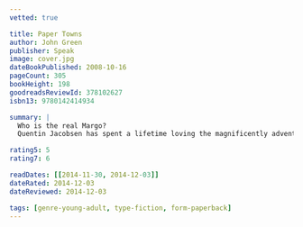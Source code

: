 ```yaml
---
vetted: true

title: Paper Towns
author: John Green
publisher: Speak
image: cover.jpg
dateBookPublished: 2008-10-16
pageCount: 305
bookHeight: 198
goodreadsReviewId: 378102627
isbn13: 9780142414934

summary: |
  Who is the real Margo?
  Quentin Jacobsen has spent a lifetime loving the magnificently adventurous Margo Roth Spiegelman from afar. So when she cracks open a window and climbs into his life — dressed like a ninja and summoning him for an ingenious campaign of revenge — he follows. After their all-nighter ends, and a new day breaks, Q arrives at school to discover that Margo, always an enigma, has now become a mystery. But Q soon learns that there are clues — and they're for him. Urged down a disconnected path, the closer he gets, the less Q sees the girl he thought he knew.

rating5: 5
rating7: 6

readDates: [[2014-11-30, 2014-12-03]]
dateRated: 2014-12-03
dateReviewed: 2014-12-03

tags: [genre-young-adult, type-fiction, form-paperback]
---
```

